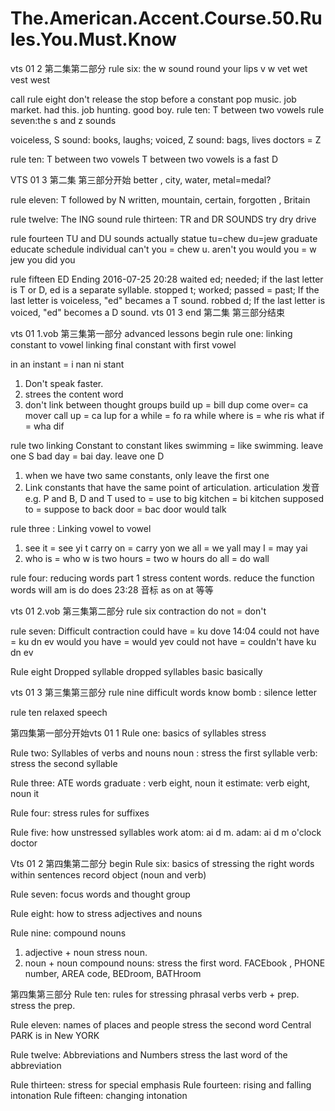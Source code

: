 
# The.American.Accent.Course.50.Rules.You.Must.Know
vts 01 2 第二集第二部分
rule six: the w sound
round your lips
v w  vet wet  vest west

call
rule eight don't release the stop before a constant
 pop music. job market. had this. job hunting. good boy.
rule ten: T between two vowels
rule seven:the s and z sounds

voiceless, S sound: books, laughs; voiced, Z sound: bags, lives
doctors = Z

rule ten: T between two vowels
T between two vowels is a fast D

VTS 01 3 第二集 第三部分开始
better , city, water,   metal=medal?

rule eleven: T followed by N
written, mountain, certain, forgotten , Britain

rule twelve: The ING sound
rule thirteen: TR and DR SOUNDS
try dry drive

rule fourteen TU and DU sounds
actually statue  tu=chew
du=jew graduate educate schedule individual
can't you = chew u.    aren't you
would you = w jew you
did you

rule fifteen ED Ending
2016-07-25 20:28
waited ed; needed; if the last letter is T or D, ed is a separate syllable. stopped t; worked; passed = past; If the last letter is voiceless, "ed" becames a T sound.  robbed d; If the last letter is voiced, "ed" becomes a D sound.
vts 01 3 end
第二集 第三部分结束

vts 01 1.vob 第三集第一部分 advanced lessons begin
rule one: linking constant to vowel
linking final constant with first vowel

in an instant = i nan ni stant
1. Don't speak faster.
2. strees the content word
3. don't link between thought groups
build up = bill dup
come over= ca mover
call up = ca lup
for a while = fo ra while
where is = whe ris
what if = wha dif

rule two linking Constant to constant
likes swimming = like swimming. leave one S
bad day = bai day. leave one D
1. when we have two same constants, only leave the first one
2. Link constants that have the same point of articulation.
articulation 发音 e.g. P and B, D and T
used to = use to
big kitchen = bi kitchen
supposed to = suppose to
back door = bac door
would talk

rule three : Linking vowel to vowel
1. see it = see yi t
carry on = carry yon
we all = we yall
may I = may yai
2. who is = who w is
two hours = two w hours
do all = do wall

rule four: reducing words part 1
stress content words.
reduce the function words
will am is do does
23:28 音标 as on at 等等

vts 01 2.vob 第三集第二部分
rule six contraction
do not = don't

rule seven: Difficult contraction
could have = ku dove
14:04 could not have = ku dn ev
would you have = would yev
could not have = couldn't have
ku dn ev

Rule eight Dropped syllable
dropped syllables
basic basically

vts 01 3 第三集第三部分 rule nine difficult words
know bomb : silence letter

rule ten relaxed speech

第四集第一部分开始vts 01 1
Rule one: basics of syllables stress

Rule two: Syllables of verbs and nouns
noun : stress the first syllable
verb: stress the second syllable

Rule three: ATE words
graduate : verb eight, noun it
estimate: verb eight, noun it

Rule four: stress rules for suffixes

Rule five: how unstressed syllables work
atom: ai d m.   adam: ai d m
o'clock doctor

Vts 01 2 第四集第二部分 begin
Rule six: basics of stressing the right words within sentences
record object (noun and verb)

Rule seven: focus words and thought group

Rule eight: how to stress adjectives and nouns

Rule nine: compound nouns
1. adjective + noun stress noun.
2. noun + noun compound nouns: stress the first word.
FACEbook , PHONE number, AREA code, BEDroom, BATHroom

第四集第三部分
Rule ten: rules for stressing phrasal verbs
verb + prep. stress the prep.

Rule eleven: names of places and people
stress the second word
Central PARK is in New YORK

Rule twelve: Abbreviations and Numbers
stress the last word of the abbreviation

Rule thirteen: stress for special emphasis
Rule fourteen: rising and falling intonation
Rule fifteen: changing intonation
